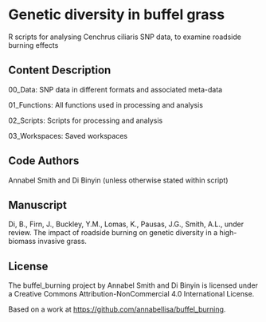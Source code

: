 # Genetic diversity in buffel grass 

R scripts for analysing Cenchrus ciliaris SNP data, to examine roadside burning effects

## Content Description

00_Data: SNP data in different formats and associated meta-data

01_Functions: All functions used in processing and analysis

02_Scripts: Scripts for processing and analysis

03_Workspaces: Saved workspaces

## Code Authors

Annabel Smith and Di Binyin (unless otherwise stated within script)

## Manuscript

Di, B., Firn, J., Buckley, Y.M., Lomas, K., Pausas, J.G., Smith, A.L., under review. The impact of roadside burning on genetic diversity in a high-biomass invasive grass.

## License

The buffel_burning project by Annabel Smith and Di Binyin is licensed under a Creative Commons Attribution-NonCommercial 4.0 International License.

Based on a work at https://github.com/annabellisa/buffel_burning.